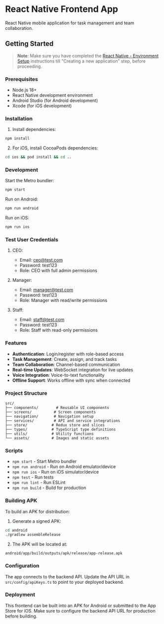 # React Native Frontend App

React Native mobile application for task management and team collaboration.

## Getting Started

> **Note**: Make sure you have completed the [React Native - Environment Setup](https://reactnative.dev/docs/environment-setup) instructions till "Creating a new application" step, before proceeding.

### Prerequisites
- Node.js 18+
- React Native development environment
- Android Studio (for Android development)
- Xcode (for iOS development)

### Installation

1. Install dependencies:
```bash
npm install
```

2. For iOS, install CocoaPods dependencies:
```bash
cd ios && pod install && cd ..
```

### Development

Start the Metro bundler:
```bash
npm start
```

Run on Android:
```bash
npm run android
```

Run on iOS:
```bash
npm run ios
```

### Test User Credentials

1. CEO:
   - Email: ceo@test.com
   - Password: test123
   - Role: CEO with full admin permissions

2. Manager:
   - Email: manager@test.com
   - Password: test123
   - Role: Manager with read/write permissions

3. Staff:
   - Email: staff@test.com
   - Password: test123
   - Role: Staff with read-only permissions

### Features

- **Authentication**: Login/register with role-based access
- **Task Management**: Create, assign, and track tasks
- **Team Collaboration**: Channel-based communication
- **Real-time Updates**: WebSocket integration for live updates
- **Voice Integration**: Voice-to-text functionality
- **Offline Support**: Works offline with sync when connected

### Project Structure

```
src/
├── components/        # Reusable UI components
├── screens/          # Screen components
├── navigation/       # Navigation setup
├── services/         # API and service integrations
├── store/           # Redux store and slices
├── types/           # TypeScript type definitions
├── utils/           # Utility functions
└── assets/          # Images and static assets
```

### Scripts

- `npm start` - Start Metro bundler
- `npm run android` - Run on Android emulator/device
- `npm run ios` - Run on iOS simulator/device
- `npm test` - Run tests
- `npm run lint` - Run ESLint
- `npm run build` - Build for production

### Building APK

To build an APK for distribution:

1. Generate a signed APK:
```bash
cd android
./gradlew assembleRelease
```

2. The APK will be located at:
```
android/app/build/outputs/apk/release/app-release.apk
```

### Configuration

The app connects to the backend API. Update the API URL in `src/config/apiKeys.ts` to point to your deployed backend.

### Deployment

This frontend can be built into an APK for Android or submitted to the App Store for iOS. Make sure to configure the backend API URL for production before building.